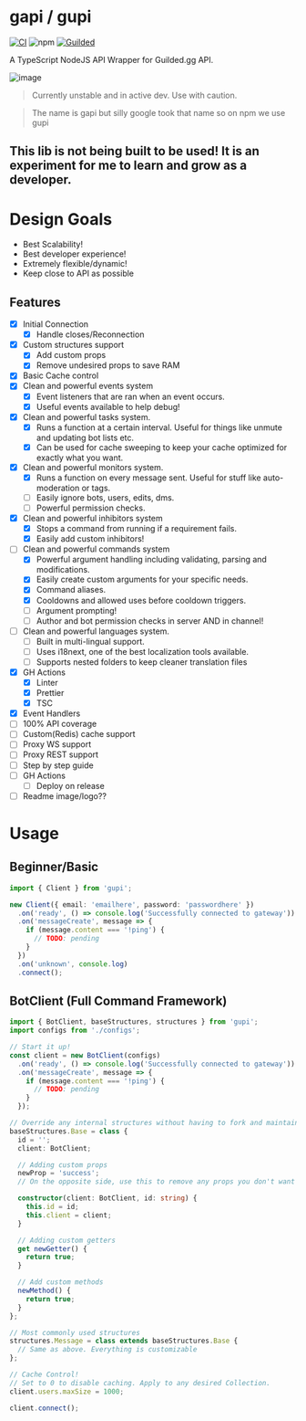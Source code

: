 # gapi / gupi

[![CI](https://github.com/Skillz4Killz/gapi/actions/workflows/CI.yml/badge.svg)](https://github.com/Skillz4Killz/gapi/actions/workflows/CI.yml)
![npm](https://img.shields.io/npm/v/gupi)
[![Guilded](https://img.shields.io/badge/Guilded%20Server-Click%20To%20Join!-yellow)](https://www.guilded.gg/i/Vkb5LVP2)

A TypeScript NodeJS API Wrapper for Guilded.gg API.

![image](https://img.guildedcdn.com/ContentMedia/cddfebfa0ca84afd72f2a6bdc55bb158-Full.webp?w=713&h=130)

> Currently unstable and in active dev. Use with caution.

> The name is gapi but silly google took that name so on npm we use gupi

## This lib is not being built to be used! It is an experiment for me to learn and grow as a developer.

# Design Goals

- Best Scalability!
- Best developer experience!
- Extremely flexible/dynamic!
- Keep close to API as possible

## Features

- [x] Initial Connection
  - [x] Handle closes/Reconnection
- [x] Custom structures support
  - [x] Add custom props
  - [x] Remove undesired props to save RAM
- [x] Basic Cache control
- [x] Clean and powerful events system
  - [x] Event listeners that are ran when an event occurs.
  - [x] Useful events available to help debug!
- [x] Clean and powerful tasks system.
  - [x] Runs a function at a certain interval. Useful for things like unmute and updating bot lists etc.
  - [x] Can be used for cache sweeping to keep your cache optimized for exactly what you want.
- [x] Clean and powerful monitors system.
  - [x] Runs a function on every message sent. Useful for stuff like auto-moderation or tags.
  - [ ] Easily ignore bots, users, edits, dms.
  - [ ] Powerful permission checks.
- [x] Clean and powerful inhibitors system
  - [x] Stops a command from running if a requirement fails.
  - [x] Easily add custom inhibitors!
- [ ] Clean and powerful commands system
  - [x] Powerful argument handling including validating, parsing and modifications.
  - [x] Easily create custom arguments for your specific needs.
  - [x] Command aliases.
  - [x] Cooldowns and allowed uses before cooldown triggers.
  - [ ] Argument prompting!
  - [ ] Author and bot permission checks in server AND in channel!
- [ ] Clean and powerful languages system.
  - [ ] Built in multi-lingual support.
  - [ ] Uses i18next, one of the best localization tools available.
  - [ ] Supports nested folders to keep cleaner translation files
- [x] GH Actions
  - [x] Linter
  - [x] Prettier
  - [x] TSC
- [x] Event Handlers
- [ ] 100% API coverage
- [ ] Custom(Redis) cache support
- [ ] Proxy WS support
- [ ] Proxy REST support
- [ ] Step by step guide
- [ ] GH Actions
  - [ ] Deploy on release
- [ ] Readme image/logo??

# Usage

## Beginner/Basic

```ts
import { Client } from 'gupi';

new Client({ email: 'emailhere', password: 'passwordhere' })
  .on('ready', () => console.log('Successfully connected to gateway'))
  .on('messageCreate', message => {
    if (message.content === '!ping') {
      // TODO: pending
    }
  })
  .on('unknown', console.log)
  .connect();
```

## BotClient (Full Command Framework)

```ts
import { BotClient, baseStructures, structures } from 'gupi';
import configs from './configs';

// Start it up!
const client = new BotClient(configs)
  .on('ready', () => console.log('Successfully connected to gateway'))
  .on('messageCreate', message => {
    if (message.content === '!ping') {
      // TODO: pending
    }
  });

// Override any internal structures without having to fork and maintain headaches.
baseStructures.Base = class {
  id = '';
  client: BotClient;

  // Adding custom props
  newProp = 'success';
  // On the opposite side, use this to remove any props you don't want to save RAM/cache!

  constructor(client: BotClient, id: string) {
    this.id = id;
    this.client = client;
  }

  // Adding custom getters
  get newGetter() {
    return true;
  }

  // Add custom methods
  newMethod() {
    return true;
  }
};

// Most commonly used structures
structures.Message = class extends baseStructures.Base {
  // Same as above. Everything is customizable
};

// Cache Control!
// Set to 0 to disable caching. Apply to any desired Collection.
client.users.maxSize = 1000;

client.connect();
```
